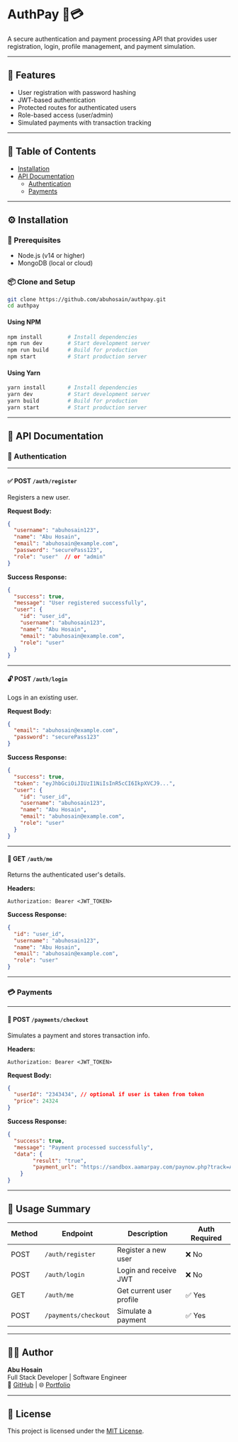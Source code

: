 # AuthPay 🔐💳

A secure authentication and payment processing API that provides user registration, login, profile management, and payment simulation.

---

## 🚀 Features

- User registration with password hashing
- JWT-based authentication
- Protected routes for authenticated users
- Role-based access (user/admin)
- Simulated payments with transaction tracking

---

## 📁 Table of Contents

- [Installation](#installation)
- [API Documentation](#api-documentation)
  - [Authentication](#authentication)
  - [Payments](#payments)

---

## ⚙️ Installation

### 🔑 Prerequisites

- Node.js (v14 or higher)
- MongoDB (local or cloud)

### 📦 Clone and Setup

```bash
git clone https://github.com/abuhosain/authpay.git
cd authpay
```

#### Using NPM

```bash
npm install        # Install dependencies
npm run dev        # Start development server
npm run build      # Build for production
npm start          # Start production server
```

#### Using Yarn

```bash
yarn install       # Install dependencies
yarn dev           # Start development server
yarn build         # Build for production
yarn start         # Start production server
```

---

## 📄 API Documentation

### 🔐 Authentication

---

#### ✅ POST `/auth/register`

Registers a new user.

**Request Body:**

```json
{
  "username": "abuhosain123",
  "name": "Abu Hosain",
  "email": "abuhosain@example.com",
  "password": "securePass123",
  "role": "user"  // or "admin"
}
```

**Success Response:**

```json
{
  "success": true,
  "message": "User registered successfully",
  "user": {
    "id": "user_id",
    "username": "abuhosain123",
    "name": "Abu Hosain",
    "email": "abuhosain@example.com",
    "role": "user"
  }
}
```

---

#### 🔓 POST `/auth/login`

Logs in an existing user.

**Request Body:**

```json
{
  "email": "abuhosain@example.com",
  "password": "securePass123"
}
```

**Success Response:**

```json
{
  "success": true,
  "token": "eyJhbGciOiJIUzI1NiIsInR5cCI6IkpXVCJ9...",
  "user": {
    "id": "user_id",
    "username": "abuhosain123",
    "name": "Abu Hosain",
    "email": "abuhosain@example.com",
    "role": "user"
  }
}
```

---

#### 👤 GET `/auth/me`

Returns the authenticated user's details.

**Headers:**

```
Authorization: Bearer <JWT_TOKEN>
```

**Success Response:**

```json
{
  "id": "user_id",
  "username": "abuhosain123",
  "name": "Abu Hosain",
  "email": "abuhosain@example.com",
  "role": "user"
}
```

---

### 💳 Payments

---

#### 🧾 POST `/payments/checkout`

Simulates a payment and stores transaction info.

**Headers:**

```
Authorization: Bearer <JWT_TOKEN>
```

**Request Body:**

```json
{
  "userId": "2343434", // optional if user is taken from token
  "price": 24324
}
```

**Success Response:**

```json
{
  "success": true,
  "message": "Payment processed successfully",
  "data": {
        "result": "true",
        "payment_url": "https://sandbox.aamarpay.com/paynow.php?track=AAM1744805991271580"
    }
}
```

---

## 🧠 Usage Summary

| Method | Endpoint              | Description                        | Auth Required |
|--------|-----------------------|------------------------------------|---------------|
| POST   | `/auth/register`      | Register a new user                | ❌ No          |
| POST   | `/auth/login`         | Login and receive JWT              | ❌ No          |
| GET    | `/auth/me`            | Get current user profile           | ✅ Yes         |
| POST   | `/payments/checkout`  | Simulate a payment                 | ✅ Yes         |

---

## 🧑‍💻 Author

**Abu Hosain**  
Full Stack Developer | Software Engineer  
🔗 [GitHub](https://github.com/abuhosain) | 🌐 [Portfolio](https://abuhosain.com)

---

## 📜 License

This project is licensed under the [MIT License](LICENSE).
